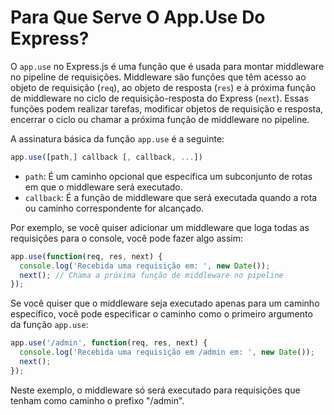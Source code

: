 # Para Que Serve O App.Use Do Express?
O `app.use` no Express.js é uma função que é usada para montar middleware no pipeline de requisições. Middleware são funções que têm acesso ao objeto de requisição (`req`), ao objeto de resposta (`res`) e à próxima função de middleware no ciclo de requisição-resposta do Express (`next`). Essas funções podem realizar tarefas, modificar objetos de requisição e resposta, encerrar o ciclo ou chamar a próxima função de middleware no pipeline.

A assinatura básica da função `app.use` é a seguinte:

```javascript
app.use([path,] callback [, callback, ...])
```

- `path`: É um caminho opcional que especifica um subconjunto de rotas em que o middleware será executado.
- `callback`: É a função de middleware que será executada quando a rota ou caminho correspondente for alcançado.

Por exemplo, se você quiser adicionar um middleware que loga todas as requisições para o console, você pode fazer algo assim:

```javascript
app.use(function(req, res, next) {
  console.log('Recebida uma requisição em: ', new Date());
  next(); // Chama a próxima função de middleware no pipeline
});
```

Se você quiser que o middleware seja executado apenas para um caminho específico, você pode especificar o caminho como o primeiro argumento da função `app.use`:

```javascript
app.use('/admin', function(req, res, next) {
  console.log('Recebida uma requisição em /admin em: ', new Date());
  next();
});
```

Neste exemplo, o middleware só será executado para requisições que tenham como caminho o prefixo "/admin".



